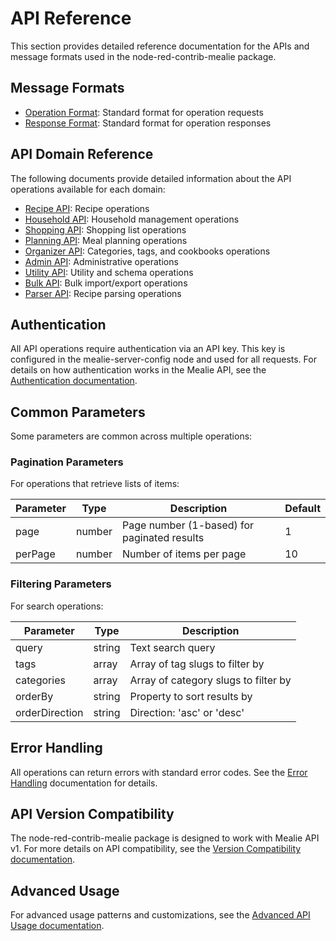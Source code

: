 # API Reference

This section provides detailed reference documentation for the APIs and message formats used in the node-red-contrib-mealie package.

## Message Formats

- [Operation Format](./operation-format.md): Standard format for operation requests
- [Response Format](./response-format.md): Standard format for operation responses

## API Domain Reference

The following documents provide detailed information about the API operations available for each domain:

- [Recipe API](./recipe-api.md): Recipe operations
- [Household API](./household-api.md): Household management operations
- [Shopping API](./shopping-api.md): Shopping list operations
- [Planning API](./planning-api.md): Meal planning operations
- [Organizer API](./organizer-api.md): Categories, tags, and cookbooks operations
- [Admin API](./admin-api.md): Administrative operations
- [Utility API](./utility-api.md): Utility and schema operations
- [Bulk API](./bulk-api.md): Bulk import/export operations
- [Parser API](./parser-api.md): Recipe parsing operations

## Authentication

All API operations require authentication via an API key. This key is configured in the mealie-server-config node and used for all requests. For details on how authentication works in the Mealie API, see the [Authentication documentation](./authentication.md).

## Common Parameters

Some parameters are common across multiple operations:

### Pagination Parameters

For operations that retrieve lists of items:

| Parameter | Type   | Description                                   | Default |
|-----------|--------|-----------------------------------------------|---------|
| page      | number | Page number (1-based) for paginated results   | 1       |
| perPage   | number | Number of items per page                      | 10      |

### Filtering Parameters

For search operations:

| Parameter  | Type   | Description                                  |
|------------|--------|----------------------------------------------|
| query      | string | Text search query                            |
| tags       | array  | Array of tag slugs to filter by              |
| categories | array  | Array of category slugs to filter by         |
| orderBy    | string | Property to sort results by                  |
| orderDirection | string | Direction: 'asc' or 'desc'               |

## Error Handling

All operations can return errors with standard error codes. See the [Error Handling](../architecture/error-handling.md) documentation for details.

## API Version Compatibility

The node-red-contrib-mealie package is designed to work with Mealie API v1. For more details on API compatibility, see the [Version Compatibility documentation](./version-compatibility.md).

## Advanced Usage

For advanced usage patterns and customizations, see the [Advanced API Usage documentation](./advanced-usage.md).